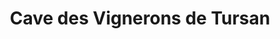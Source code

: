 ---
title: "Cave des Vignerons de Tursan"
url: /capbreton/cave-des-vignerons-de-tursan/
shop: Wein
---